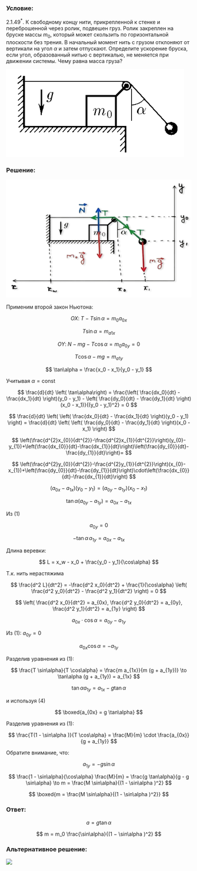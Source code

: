 ###  Условие:

$2.1.49^*.$ К свободному концу нити, прикрепленной к стенке и переброшенной через ролик, подвешен груз. Ролик закреплен на бруске массы $m_0$, который может скользить по горизонтальной плоскости без трения. В начальный момент нить с грузом отклоняют от вертикали на угол $\alpha$ и затем отпускают. Определите ускорение бруска, если угол, образованный нитью с вертикалью, не меняется при движении системы. Чему равна масса груза?

![ К задаче 2.1.49 |484x238, 39%](../../img/2.1.49/statement.png)

###  Решение:

![ Силы действующие на систему |627x398, 67%](../../img/2.1.49/sol.png)

Применим второй закон Ньютона:

$$
OX: \;T - T \sin\alpha = m_0 a_{0x}
$$

$$
T \sin\alpha = m_{a1x}
$$

$$
OY: \;N - mg - T \cos\alpha = m_0 a_{0y} = 0
$$

$$
T \cos\alpha - mg = m_{a1y}
$$

$$
\tan\alpha = \frac{x_0 - x_1}{y_0 - y_1}
$$

Учитывая $\alpha = \text{const}$

$$
\frac{d}{dt} \left( \tan\alpha\right) = \frac{\left( \frac{dx_0}{dt} - \frac{dx_1}{dt} \right)(y_0 - y_1) - \left( \frac{dy_0}{dt} - \frac{dy_1}{dt} \right)(x_0 - x_1)}{(y_0 - y_1)^2} = 0
$$

$$
\frac{d}{dt} \left( \left( \frac{dx_0}{dt} - \frac{dx_1}{dt} \right)(y_0 - y_1) \right) = \frac{d}{dt} \left( \left( \frac{dy_0}{dt} - \frac{dy_1}{dt} \right)(x_0 - x_1) \right)
$$

$$
\left(\frac{d^{2}x_{0}}{dt^{2}}-\frac{d^{2}x_{1}}{dt^{2}}\right)(y_{0}-y_{1})+\left(\frac{dx_{0}}{dt}-\frac{dx_{1}}{dt}\right)\left(\frac{dy_{0}}{dt}-\frac{dy_{1}}{dt}\right)=
$$

$$
\left(\frac{d^{2}y_{0}}{dt^{2}}-\frac{d^{2}y_{1}}{dt^{2}}\right)(x_{0}-x_{1})+\left(\frac{dy_{0}}{dt}-\frac{dy_{1}}{dt}\right)\cdot\left(\frac{dx_{0}}{dt}-\frac{dx_{1}}{dt}\right)
$$

$$
(a_{0x} - a_{1x})(y_0 - y_1) = (a_{0y} - a_{1y})(x_0 - x_1)
$$

$$
\tan\alpha (a_{0y} - a_{1y}) = a_{0x} - a_{1x}
$$

Из $(1)$

$$
a_{0y} = 0
$$

$$
-\tan\alpha\, a_{1y} = a_{0x} - a_{1x}
$$

Длина веревки:

$$
L = x_w - x_0 + \frac{y_0 - y_1}{\cos\alpha}
$$

Т.к. нить нерастяжима

$$
\frac{d^2 L}{dt^2} = -\frac{d^2 x_0}{dt^2} + \frac{1}{\cos\alpha} \left( \frac{d^2 y_0}{dt^2} - \frac{d^2 y_1}{dt^2} \right) = 0
$$

$$
\left( \frac{d^2 x_0}{dt^2} = a_{0x}, \frac{d^2 y_0}{dt^2} = a_{0y}, \frac{d^2 y_1}{dt^2} = a_{1y} \right)
$$

$$
a_{0x} \cdot \cos\alpha = a_{0y} - a_{1y}
$$

Из $(1)$: $a_{0y} = 0$

$$
a_{0x} \cos\alpha = -a_{1y}
$$

Разделив уравнения из $(1)$:

$$
\frac{T \sin\alpha}{T \cos\alpha} = \frac{m a_{1x}}{m (g + a_{1y})} \to \tan\alpha (g + a_{1y}) = a_{1x}
$$

$$
\tan\alpha a_{1y} = a_{1x} - g \tan\alpha
$$

и используя $(4)$

$$
\boxed{a_{0x} = g \tan\alpha}
$$

Разделив уравнения из $(1)$:

$$
\frac{T(1 - \sin\alpha )}{T \cos\alpha} = \frac{M}{m} \cdot \frac{a_{0x}}{g + a_{1y}}
$$

Обратите внимание, что:

$$
a_{1y} = -g \sin\alpha
$$

$$
\frac{1 - \sin\alpha}{\cos\alpha} \frac{M}{m} = \frac{g \tan\alpha}{g - g \sin\alpha} \to m = \frac{M \sin\alpha}{(1 - \sin\alpha )^2}
$$

$$
\boxed{m = \frac{M \sin\alpha}{(1 - \sin\alpha )^2}}
$$

###  Ответ:

$$
a = g \tan\alpha
$$

$$
m = m_0 \frac{\sin\alpha}{(1 − \sin\alpha )^2}
$$

###  Альтернативное решение:

![](https://www.youtube.com/embed/97Px6WD98Nk)